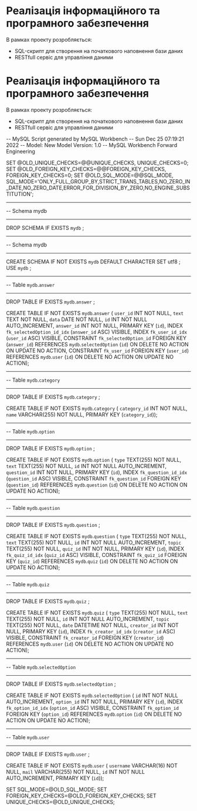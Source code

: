 # Реалізація інформаційного та програмного забезпечення

В рамках проекту розробляється: 
- SQL-скрипт для створення на початкового наповнення бази даних
- RESTfull сервіс для управління даними

# Реалізація інформаційного та програмного забезпечення

В рамках проекту розробляється: 
- SQL-скрипт для створення на початкового наповнення бази даних
- RESTfull сервіс для управління даними

-- MySQL Script generated by MySQL Workbench
-- Sun Dec 25 07:19:21 2022
-- Model: New Model    Version: 1.0
-- MySQL Workbench Forward Engineering

SET @OLD_UNIQUE_CHECKS=@@UNIQUE_CHECKS, UNIQUE_CHECKS=0;
SET @OLD_FOREIGN_KEY_CHECKS=@@FOREIGN_KEY_CHECKS, FOREIGN_KEY_CHECKS=0;
SET @OLD_SQL_MODE=@@SQL_MODE, SQL_MODE='ONLY_FULL_GROUP_BY,STRICT_TRANS_TABLES,NO_ZERO_IN_DATE,NO_ZERO_DATE,ERROR_FOR_DIVISION_BY_ZERO,NO_ENGINE_SUBSTITUTION';

-- -----------------------------------------------------
-- Schema mydb
-- -----------------------------------------------------
DROP SCHEMA IF EXISTS `mydb` ;

-- -----------------------------------------------------
-- Schema mydb
-- -----------------------------------------------------
CREATE SCHEMA IF NOT EXISTS `mydb` DEFAULT CHARACTER SET utf8 ;
USE `mydb` ;

-- -----------------------------------------------------
-- Table `mydb`.`answer`
-- -----------------------------------------------------
DROP TABLE IF EXISTS `mydb`.`answer` ;

CREATE TABLE IF NOT EXISTS `mydb`.`answer` (
  `user_id` INT NOT NULL,
  `text` TEXT NOT NULL,
  `data` DATE NOT NULL,
  `id` INT NOT NULL AUTO_INCREMENT,
  `answer_id` INT NOT NULL,
  PRIMARY KEY (`id`),
  INDEX `fk_selectedOption_id_idx` (`answer_id` ASC) VISIBLE,
  INDEX `fk_user_id_idx` (`user_id` ASC) VISIBLE,
  CONSTRAINT `fk_selectedOption_id`
    FOREIGN KEY (`answer_id`)
    REFERENCES `mydb`.`selectedOption` (`id`)
    ON DELETE NO ACTION
    ON UPDATE NO ACTION,
  CONSTRAINT `fk_user_id`
    FOREIGN KEY (`user_id`)
    REFERENCES `mydb`.`user` (`id`)
    ON DELETE NO ACTION
    ON UPDATE NO ACTION);


-- -----------------------------------------------------
-- Table `mydb`.`category`
-- -----------------------------------------------------
DROP TABLE IF EXISTS `mydb`.`category` ;

CREATE TABLE IF NOT EXISTS `mydb`.`category` (
  `category_id` INT NOT NULL,
  `name` VARCHAR(255) NOT NULL,
  PRIMARY KEY (`category_id`));


-- -----------------------------------------------------
-- Table `mydb`.`option`
-- -----------------------------------------------------
DROP TABLE IF EXISTS `mydb`.`option` ;

CREATE TABLE IF NOT EXISTS `mydb`.`option` (
  `type` TEXT(255) NOT NULL,
  `text` TEXT(255) NOT NULL,
  `id` INT NOT NULL AUTO_INCREMENT,
  `question_id` INT NOT NULL,
  PRIMARY KEY (`id`),
  INDEX `fk_question_id_idx` (`question_id` ASC) VISIBLE,
  CONSTRAINT `fk_question_id`
    FOREIGN KEY (`question_id`)
    REFERENCES `mydb`.`question` (`id`)
    ON DELETE NO ACTION
    ON UPDATE NO ACTION);


-- -----------------------------------------------------
-- Table `mydb`.`question`
-- -----------------------------------------------------
DROP TABLE IF EXISTS `mydb`.`question` ;

CREATE TABLE IF NOT EXISTS `mydb`.`question` (
  `type` TEXT(255) NOT NULL,
  `text` TEXT(255) NOT NULL,
  `id` INT NOT NULL AUTO_INCREMENT,
  `topic` TEXT(255) NOT NULL,
  `quiz_id` INT NOT NULL,
  PRIMARY KEY (`id`),
  INDEX `fk_quiz_id_idx` (`quiz_id` ASC) VISIBLE,
  CONSTRAINT `fk_quiz_id`
    FOREIGN KEY (`quiz_id`)
    REFERENCES `mydb`.`quiz` (`id`)
    ON DELETE NO ACTION
    ON UPDATE NO ACTION);


-- -----------------------------------------------------
-- Table `mydb`.`quiz`
-- -----------------------------------------------------
DROP TABLE IF EXISTS `mydb`.`quiz` ;

CREATE TABLE IF NOT EXISTS `mydb`.`quiz` (
  `type` TEXT(255) NOT NULL,
  `text` TEXT(255) NOT NULL,
  `id` INT NOT NULL AUTO_INCREMENT,
  `topic` TEXT(255) NOT NULL,
  `date` DATETIME NOT NULL,
  `creator_id` INT NOT NULL,
  PRIMARY KEY (`id`),
  INDEX `fk_creator_id_idx` (`creator_id` ASC) VISIBLE,
  CONSTRAINT `fk_creator_id`
    FOREIGN KEY (`creator_id`)
    REFERENCES `mydb`.`user` (`id`)
    ON DELETE NO ACTION
    ON UPDATE NO ACTION);


-- -----------------------------------------------------
-- Table `mydb`.`selectedOption`
-- -----------------------------------------------------
DROP TABLE IF EXISTS `mydb`.`selectedOption` ;

CREATE TABLE IF NOT EXISTS `mydb`.`selectedOption` (
  `id` INT NOT NULL AUTO_INCREMENT,
  `option_id` INT NOT NULL,
  PRIMARY KEY (`id`),
  INDEX `fk_option_id_idx` (`option_id` ASC) VISIBLE,
  CONSTRAINT `fk_option_id`
    FOREIGN KEY (`option_id`)
    REFERENCES `mydb`.`option` (`id`)
    ON DELETE NO ACTION
    ON UPDATE NO ACTION);


-- -----------------------------------------------------
-- Table `mydb`.`user`
-- -----------------------------------------------------
DROP TABLE IF EXISTS `mydb`.`user` ;

CREATE TABLE IF NOT EXISTS `mydb`.`user` (
  `username` VARCHAR(16) NOT NULL,
  `mail` VARCHAR(255) NOT NULL,
  `id` INT NOT NULL AUTO_INCREMENT,
  PRIMARY KEY (`id`));


SET SQL_MODE=@OLD_SQL_MODE;
SET FOREIGN_KEY_CHECKS=@OLD_FOREIGN_KEY_CHECKS;
SET UNIQUE_CHECKS=@OLD_UNIQUE_CHECKS;
